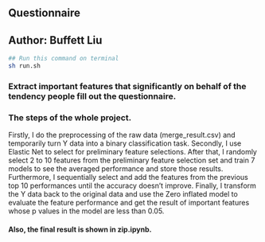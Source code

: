 ## Questionnaire
## Author: Buffett Liu

```bash
## Run this command on terminal
sh run.sh
```

### Extract important features that significantly on behalf of the tendency people fill out the questionnaire. 

### The steps of the whole project.
Firstly, I do the preprocessing of the raw data (merge_result.csv) and temporarily turn Y data into a binary classification task.
Secondly, I use Elastic Net to select for preliminary feature selections. After that, I randomly select 2 to 10 features from the preliminary feature selection set and train 7 models to see the averaged performance and store those results.
Furthermore, I sequentially select and add the features from the previous top 10 performances until the accuracy doesn’t improve. 
Finally, I transform the Y data back to the original data and use the Zero inflated model to evaluate the feature performance and get the result of important features whose p values in the model are less than 0.05.


#### Also, the final result is shown in zip.ipynb.
